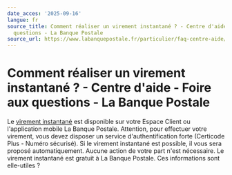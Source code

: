 ```yaml
---
date_acces: '2025-09-16'
langue: fr
source_title: Comment réaliser un virement instantané ? - Centre d'aide - Foire aux
  questions - La Banque Postale
source_url: https://www.labanquepostale.fr/particulier/faq-centre-aide/comptes-et-cartes/moyens-de-paiement/virement.question.html/comment-realiser-un-virement-instantane.html
---
```


# Comment réaliser un virement instantané ? - Centre d'aide - Foire aux questions - La Banque Postale

Le
[virement instantané](https://www.labanquepostale.fr/particulier/comptes-et-cartes/moyens-de-paiement/virement-sepa.html) est disponible sur votre Espace Client ou l'application mobile La Banque Postale. Attention, pour effectuer votre virement, vous devez disposer un service d'authentification forte (Certicode Plus - Numéro sécurisé).
Si le virement instantané est possible, il vous sera proposé automatiquement.
Aucune action de votre part n'est nécessaire.
Le virement instantané est gratuit à La Banque Postale.
Ces informations sont elle-utiles ?